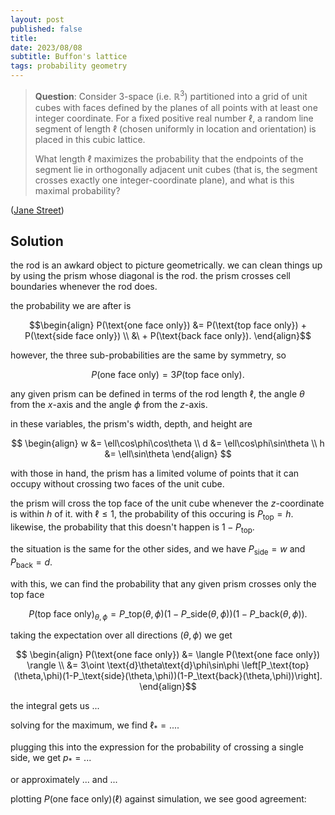 ```yaml
---
layout: post
published: false
title: 
date: 2023/08/08
subtitle: Buffon's lattice
tags: probability geometry
---
```


>**Question**: Consider 3-space (i.e. $\mathbb{R}^3$) partitioned into a grid of unit cubes with faces defined by the planes of all points with at least one integer coordinate. For a fixed positive real number $\ell$, a random line segment of length $\ell$ (chosen uniformly in location and orientation) is placed in this cubic lattice.
>
>What length $\ell$ maximizes the probability that the endpoints of the segment lie in orthogonally adjacent unit cubes (that is, the segment crosses exactly one integer-coordinate plane), and what is this maximal probability?

<!--more-->

([Jane Street](URL))

## Solution

the rod is an awkard object to picture geometrically. we can clean things up by using the prism whose diagonal is the rod. the prism crosses cell boundaries whenever the rod does.

the probability we are after is

$$\begin{align}
P(\text{one face only}) &= P(\text{top face only}) + P(\text{side face only}) \\ 
&\ + P(\text{back face only}).
\end{align}$$

however, the three sub-probabilities are the same by symmetry, so 
 
$$ P(\text{one face only}) = 3 P(\text{top face only}).$$
 
any given prism can be defined in terms of the rod length $\ell,$ the angle $\theta$ from the $x$-axis and the angle $\phi$ from the $z$-axis.

in these variables, the prism's width, depth, and height are

$$
  \begin{align}
    w &= \ell\cos\phi\cos\theta \\
    d &= \ell\cos\phi\sin\theta \\
    h &= \ell\sin\theta
  \end{align}
$$

with those in hand, the prism has a limited volume of points that it can occupy without crossing two faces of the unit cube.

the prism will cross the top face of the unit cube whenever the $z$-coordinate is within $h$ of it. with $\ell \leq 1,$ the probability of this occuring is $P_\text{top} = h.$ likewise, the probability that this doesn't happen is $1 - P_\text{top}.$

the situation is the same for the other sides, and we have $P_\text{side} = w$ and $P_\text{back} = d.$

with this, we can find the probability that any given prism crosses only the top face

$$ P(\text{top face only})_{\theta,\phi} = P\_\text{top}(\theta,\phi) (1-P\_\text{side}(\theta,\phi))(1-P\_\text{back}(\theta,\phi)).
$$

taking the expectation over all directions $(\theta, \phi)$ we get

$$ \begin{align}
P(\text{one face only}) &= \langle P(\text{one face only}) \rangle \\
&= 3\oint \text{d}\theta\text{d}\phi\sin\phi \left[P_\text{top}(\theta,\phi)(1-P_\text{side}(\theta,\phi))(1-P_\text{back}(\theta,\phi))\right].
\end{align}$$

the integral gets us ...

solving for the maximum, we find $\ell_* = ....$

plugging this into the expression for the probability of crossing a single side, we get $p_* = ...$

or approximately ... and ...

plotting $P(\text{one face only})(\ell)$ against simulation, we see good agreement:

<br>
